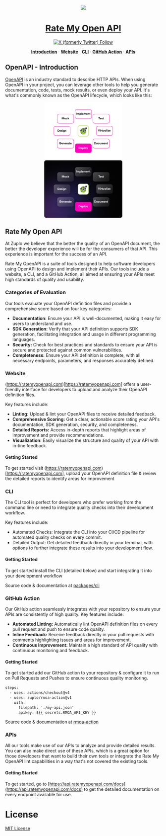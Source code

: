 <p align="center">
  <a href="https://ratemyopenapi.com/">
    <img src="https://cdn.zuplo.com/static/logos/logo.svg" height="50">
    <h1 align="center">Rate My Open API</h1>
  </a>
</p>

<div align="center">
  <a href="https://twitter.com/zuplo">
    <img alt="X (formerly Twitter) Follow" src="https://img.shields.io/twitter/follow/zuplo">
  </a>
  <p align="center">
    <a href="#openapi---introduction"><strong>Introduction</strong></a> · 
    <a href="#website"><strong>Website</strong></a> · 
    <a href="#cli"><strong>CLI</strong></a> · 
    <a href="#github-action"><strong>GitHub Action</strong></a> · 
    <a href="#apis"><strong>APIs</strong></a>
  </p>
</div>

## OpenAPI - Introduction

[OpenAPI](https://www.openapis.org/) is an industry standard to describe HTTP
APIs. When using OpenAPI in your project, you can leverage other tools to help
you generate documentation, code, tests, mock results, or even deploy your API.
It's what's commonly known as the OpenAPI lifecycle, which looks like this:

<div align="center">
<img style="width:50%" src="assets/openapi-lifecycle-light.png#gh-light-mode-only" />
  <img style="width:50%" src="assets/openapi-lifecycle-dark.png#gh-dark-mode-only" />
</div>

## Rate My Open API

At Zuplo we believe that the better the quality of an OpenAPI document, the
better the developer experience will be for the consumers of that API. This
experience is important for the success of an API.

Rate My OpenAPI is a suite of tools designed to help software developers using
OpenAPI to design and implement their APIs. Our tools include a website, a CLI,
and a GitHub Action, all aimed at ensuring your APIs meet high standards of
quality and usability.

### Categories of Evaluation

Our tools evaluate your OpenAPI definition files and provide a comprehensive
score based on four key categories:

- <b>Documentation:</b> Ensure your API is well-documented, making it easy for
  users to understand and use.
- <b>SDK Generation:</b> Verify that your API definition supports SDK
  generation, facilitating integration and usage in different programming
  languages.
- <b>Security:</b> Check for best practices and standards to ensure your API is
  secure and protected against common vulnerabilities.
- <b>Completeness:</b> Ensure your API definition is complete, with all
  necessary endpoints, parameters, and responses accurately defined.

### Website

(https://ratemyopenapi.com)[https://ratemyopenapi.com] offers a user-friendly
interface for developers to upload and analyze their OpenAPI definition files.

Key features include:

- <b>Linting:</b> Upload & lint your OpenAPI files to receive detailed feedback.
- <b>Comprehensive Scoring:</b> Get a clear, actionable score rating your API's
  documentation, SDK generation, security, and completeness.
- <b>Detailed Reports:</b> Access in-depth reports that highlight areas of
  improvement and provide recommendations.
- <b>Visualization:</b> Easily visualize the structure and quality of your API
  with in-line feedback.

#### Getting Started

To get started visit (https://ratemyopenapi.com)[https://ratemyopenapi.com],
upload your OpenAPI definition file & review the detailed reports to identify
areas for improvement

### CLI

The CLI tool is perfect for developers who prefer working from the command line
or need to integrate quality checks into their development workflow.

Key features include:

- Automated Checks: Integrate the CLI into your CI/CD pipeline for automated
  quality checks on every commit.
- Detailed Output: Get detailed feedback directly in your terminal, with options
  to further integrate these results into your development flow.

#### Getting Started

To get started install the CLI (detailed below) and start integrating it into
your development workflow

Source code & documentation at [packages/cli](/packages/cli/README.md)

### GitHub Action

Our GitHub action seamlessly integrates with your repository to ensure your APIs
are consistently of high quality. Key features include:

- <b>Automated Linting:</b> Automatically lint OpenAPI definition files on every
  pull request and push to ensure code quality.
- <b>Inline Feedback:</b> Receive feedback directly in your pull requests with
  comments highlighting issues and areas for improvement.
- <b>Continuous Improvement:</b> Maintain a high standard of API quality with
  continuous monitoring and feedback.

#### Getting Started

To get started add our GitHub action to your repository & configure it to run on
Pull Requests and Pushes to ensure continuous quality monitoring.

```
steps:
  - uses: actions/checkout@v4
  - uses: zuplo/rmoa-action@v1
    with:
      filepath: './my-api.json'
      apikey: ${{ secrets.RMOA_API_KEY }}
```

Source code & documentation at
[rmoa-action](https://github.com/zuplo/rmoa-action)

### APIs

All our tools make use of our APIs to analyze and provide detailed results. You
can also make direct use of these APIs, which is a great option for those
developers that want to build their own tools or integrate the Rate My OpenAPI
lint capabilities in a way that's not covered the existing tools.

#### Getting Started

To get started, go to
[https://api.ratemyopenapi.com/docs](https://api.ratemyopenapi.com/docs) to get
the detailed documentation on every endpoint available for use.

# License

[MIT License](./LICENSE)
